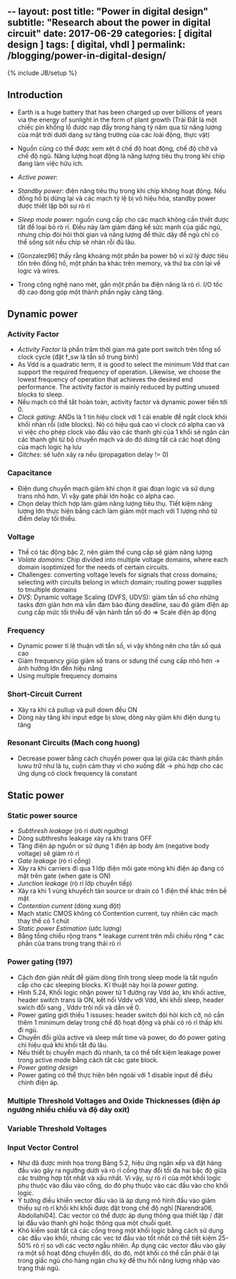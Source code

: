 --
layout: post
title:  "Power in digital design"
subtitle: "Research about the power in digital circuit"
date:   2017-06-29
categories: [ digital design ]
tags: [ digital, vhdl ]
permalink: /blogging/power-in-digital-design/
---
{% include JB/setup %}

## Introduction
- Earth is a huge battery that has been charged up over billions of years via the energy of sunlight in the form of plant growth (Trái Đất là một chiếc pin khổng lồ được nạp đầy trong hàng tỷ năm qua từ năng lượng của mặt trời dưới dạng sự tăng trường của các loài động, thực vật)
- Nguồn cũng có thể được xem xét ở chế độ hoạt động, chế độ chờ và chế độ ngủ.  Năng lượng hoạt động là năng lượng tiêu thụ trong khi chip đang làm việc hữu
 ích.

- *Active power*:
- *Standby power*: điện năng tiêu thụ trong khi chip không hoạt động. Nếu đồng hồ bị dừng lại và các mạch tỷ lệ bị vô hiệu hóa, standby power được thiết lập
  bởi sự rò rỉ
- *Sleep mode power*: nguồn cung cấp cho các mạch không cần thiết được tắt để loại bỏ rò rỉ. Điều này làm giảm đáng kể sức mạnh của giấc ngủ, nhưng chip đòi hỏi thời gian và năng lượng để thức dậy để ngủ chỉ có thể sống sót nếu chip sẽ nhàn rỗi đủ lâu.
- [Gonzalez96] thấy rằng khoảng một phần ba power bộ vi xử lý được tiêu tốn trên đồng hồ, một phần ba khác trên memory, và thứ ba còn lại về logic và wires.
- Trong công nghệ nano mét, gần một phần ba điện năng là rò rỉ. I/O tốc độ cao đóng góp một thành phần ngày càng tăng.

## Dynamic power
### Activity Factor
- *Activity Factor* là phần trăm thời gian mà gate port switch trên tổng số clock cycle (đặt f_sw là tần số trung bình)
- As Vdd is a quadratic term, it is good to select the minimum Vdd that can support the required frequency of operation. Likewise, we choose the lowest frequency of operation that achieves the desired end performance. The activity factor is mainly reduced by putting unused blocks to sleep.
- Nếu mạch có thể tắt hoàn toàn, activity factor và dynamic power tiến tới 0.
- *Clock gating*: ANDs là 1 tín hiệu clock với 1 cái enable để ngắt clock khỏi khối nhàn rỗi (idle blocks). Nó có hiệu quả cao vì clock có alpha cao và vì việc cho phép clock vào đầu vào các thanh ghi của 1 khối sẽ ngăn cản các thanh ghi từ bộ chuyển mạch và do đó dừng tất cả các hoạt động của mạch logic hạ lưu
- *Gitches*: sẽ luôn xảy ra nếu (propagation delay != 0)

### Capacitance
- Điện dung chuyển mạch giảm khi chọn ít giai đoạn logic và sử dụng trans nhỏ hơn. Vì vậy gate phải lớn hoặc có alpha cao.
- Chọn delay thích hợp làm giảm năng lượng tiêu thụ. TIết kiệm năng lượng lớn thực hiện bằng cách làm giảm một mạch với 1 lượng nhỏ từ điểm delay tối thiểu. 

### Voltage
- Thế có tác động bậc 2, nên giảm thế cung cấp sẽ giảm năng lượng
- *Volate domains*:  Chip divided into multiple voltage domains, where each domain isoptimized for the needs of certain circuits.
- Challenges: converting voltage levels for signals that cross domains; selecting with circuits belong in which domain; routing power supplies to tmultiple domains
- *DVS*: Dynamic voltage Scaling (DVFS, UDVS): giảm tần số cho những tasks đơn
  giản hơn mà vẫn đảm bảo đúng deadline, sau đó giảm điện áp cung cấp mức tối
  thiểu để vận hành tần số đó => Scale điện áp động

### Frequency
- Dynamic power tỉ lệ thuận với tần số, vì vậy không nên cho tần số quá cao
- Giảm frequency giúp giảm số trans or sdung thế cung cấp nhỏ hơn -> ảnh hưởng
  lớn đến hiệu năng
- Using multiple frequency domains

### Short-Circuit Current
- Xảy ra khi cả pullup và pull down đều ON
- Dòng này tăng khi input edge bị slow, dòng này giảm khi điện dung tụ tăng

### Resonant Circuits (Mach cong huong)
- Decrease power bằng cách chuyển power qua lại giữa các thành phần luwu trữ như
  là tụ, cuộn cảm thay vì cho xuống đất -> phù hợp cho các ứng dụng có clock
  frequency là constant

## Static power
### Static power source
- *Subthresh leakage* (rò rỉ dưới ngưỡng)
- Dòng subthreshs leakage xảy ra khi trans OFF
- Tăng điện áp nguồn or sử dụng 1 điện áp body âm (negative body voltage) sẽ
  giảm rò rỉ
- *Gate leakage* (rò rỉ cổng)
- Xảy ra khi carriers đi qua 1 lớp điện môi gate mỏng khi điện áp đang có mặt
  trên gate (when gate is ON)
- *Junction leakage* (rò rỉ lớp chuyển tiếp)
- Xảy ra khi 1 vùng khuyếch tán source or drain có 1 điện thế khác trên bề mặt
- *Contention current* (dòng xung đột)
- Mạch static CMOS không có Contention current, tuy nhiên các mạch thay thế có 1
  chút 
- *Static power Estimation* (ước lượng)
- Bằng tổng chiều rộng trans * leakage current trên mỗi chiều rộng * các phần
  của trans trong trạng thái rò rỉ

### Power gating (197)
- Cách đơn giản nhất để giảm dòng tĩnh trong sleep mode là tắt nguồn cấp cho các
  sleeping blocks. Kĩ thuật này họi là *power gating*.
- Hình 5.24, Khối logic nhận power từ 1 đường ray Vdd ảo, khi khối active,
  header switch trans là ON, kết nối Vddv với Vdd, khi khối sleep, header swich
  đổi sang , Vddv trôi nổi và dần về 0.
- Power gating giới thiếu 1 issuses: header switch đòi hỏi kích cỡ, nó cần thêm
  1 minimum delay trong chế độ hoạt động và phải có rò rỉ thấp khi đi ngủ.
- Chuyển đổi giữa active và sleep mất time và power, do đó power gating chỉ hiệu
  quả khi khối tắt đủ lâu.
- Nếu thiết bị chuyển mạch đủ nhanh, ta có thể tiết kiệm leakage power trong
  active mode bằng cách tắt các gate block.
- *Power gating design*
- Power gating có thể thực hiện bên ngoài với 1 disable input để điều chỉnh điện áp.

### Multiple Threshold Voltages and Oxide Thicknesses (điện áp ngưỡng nhiều chiều và độ dày oxit)

### Variable Threshold Voltages

### Input Vector Control
- Như đã được minh họa trong Bảng 5.2, hiệu ứng ngăn xếp và đặt hàng đầu vào gây
  ra ngưỡng dưới và rò rỉ cổng thay đổi tối đa hai bậc độ giữa các trường hợp
  tốt nhất và xấu nhất. Vì vậy, sự rò rỉ của một khối logic phụ thuộc vào đầu
  vào cổng, do đó phụ thuộc vào các đầu vào cho khối logic. 
- Ý tưởng điều khiển vector đầu vào là áp dụng mô hình đầu vào giảm thiểu sự rò rỉ khối khi khối
  được đặt trong chế độ nghỉ [Narendra06, Abdollahi04]. Các vector có thể được
  áp dụng thông qua thiết lập / đặt lại đầu vào thanh ghi hoặc thông qua một chuỗi
  quét.
- Khó kiểm soát tất cả các cổng trong một khối logic bằng cách sử dụng các
  đầu vào khối, nhưng các vec tơ đầu vào tốt nhất có thể tiết kiệm 25-50% rò rỉ
  so với các vectơ ngẫu nhiên. Áp dụng các vector đầu vào gây ra một số hoạt
  động chuyển đổi, do đó, một khối có thể cần phải ở lại trong giấc ngủ cho hàng
  ngàn chu kỳ để thu hồi năng lượng nhập vào trạng thái ngủ.
